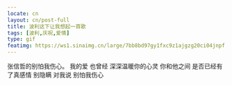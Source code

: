 ```yaml
---
locate: cn
layout: cn/post-full
title: 波利这下让我想起一首歌
tags: [波利,庆祝,爱情]
type: gif
featimg: https://ws1.sinaimg.cn/large/7bb8bd97gy1fxc9z1ajgzg20ci04jnpf.gif
---
```


张信哲的别怕我伤心。
我的爱 也曾经 深深温暖你的心灵 你和他之间
是否已经有了真感情 别隐瞒 对我说 别怕我伤心